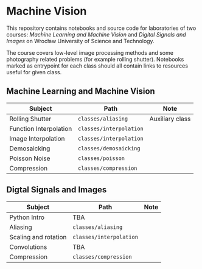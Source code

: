 # Machine Vision

This repository contains notebooks and source code for laboratories of two courses: *Machine
Learning and Machine Vision* and *Digital Signals and Images* on Wrocław University of Science and Technology.

The course covers low-level image processing methods and some photography
related problems (for example rolling shutter). Notebooks marked as entrypoint
for each class should all contain links to resources useful for given class.

## Machine Learning and Machine Vision

| Subject                 | Path                      | Note            |
|-------------------------|---------------------------|-----------------|
| Rolling Shutter         | `classes/aliasing`        | Auxiliary class |
| Function Interpolation  | `classes/interpolation`   |                 |
| Image Interpolation     | `classes/interpolation`   |                 |
| Demosaicking            | `classes/demosaicking`    |                 |
| Poisson Noise           | `classes/poisson`         |                 |   
| Compression             | `classes/compression`     |                 |

## Digtal Signals and Images

| Subject                 | Path                    | Note            |
|-------------------------|-------------------------|-----------------|
| Python Intro            | TBA                     |                 |
| Aliasing                | `classes/aliasing`      |                 |
| Scaling and rotation    | `classes/interpolation` |                 |
| Convolutions            | TBA                     |                 |
| Compression             | `classes/compression`   |                 |
